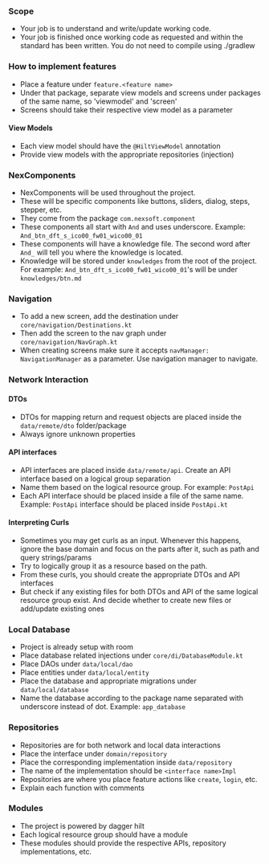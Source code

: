 ### Scope

- Your job is to understand and write/update working code.
- Your job is finished once working code as requested and within the standard has been written. You do not need to compile using ./gradlew

### How to implement features

- Place a feature under `feature.<feature name>`
- Under that package, separate view models and screens under packages of the same name, so 'viewmodel' and 'screen'
- Screens should take their respective view model as a parameter

#### View Models
- Each view model should have the `@HiltViewModel` annotation
- Provide view models with the appropriate repositories (injection)

### NexComponents

- NexComponents will be used throughout the project.
- These will be specific components like buttons, sliders, dialog, steps, stepper, etc.
- They come from the package `com.nexsoft.component`
- These components all start with `And` and uses underscore. Example: `And_btn_dft_s_ico00_fw01_wico00_01`
- These components will have a knowledge file. The second word after `And_` will tell you where the knowledge is located.
- Knowledge will be stored under `knowledges` from the root of the project. For example: `And_btn_dft_s_ico00_fw01_wico00_01`'s will be under `knowledges/btn.md`

### Navigation

- To add a new screen, add the destination under `core/navigation/Destinations.kt`
- Then add the screen to the nav graph under `core/navigation/NavGraph.kt`
- When creating screens make sure it accepts `navManager: NavigationManager` as a parameter. Use navigation manager to navigate.

### Network Interaction

#### DTOs
- DTOs for mapping return and request objects are placed inside the `data/remote/dto` folder/package
- Always ignore unknown properties

#### API interfaces
- API interfaces are placed inside `data/remote/api`. Create an API interface based on a logical group separation
- Name them based on the logical resource group. For example: `PostApi`
- Each API interface should be placed inside a file of the same name. Example: `PostApi` interface should be placed inside `PostApi.kt`

#### Interpreting Curls

- Sometimes you may get curls as an input. Whenever this happens, ignore the base domain and focus on the parts after it, such as path and query strings/params
- Try to logically group it as a resource based on the path. 
- From these curls, you should create the appropriate DTOs and API interfaces
- But check if any existing files for both DTOs and API of the same logical resource group exist. And decide whether to create new files or add/update existing ones

### Local Database
- Project is already setup with room
- Place database related injections under `core/di/DatabaseModule.kt`
- Place DAOs under `data/local/dao`
- Place  entities under `data/local/entity`
- Place the database and appropriate migrations under `data/local/database`
- Name the database according to the package name separated with underscore instead of dot. Example: `app_database`

### Repositories

- Repositories are for both network and local data interactions
- Place the interface under `domain/repository`
- Place the corresponding implementation inside `data/repository`
- The name of the implementation should be `<interface name>Impl`
- Repositories are where you place feature actions like `create`, `login`, etc.
- Explain each function with comments

### Modules

- The project is powered by dagger hilt
- Each logical resource group should have a module
- These modules should provide the respective APIs, repository implementations, etc.
